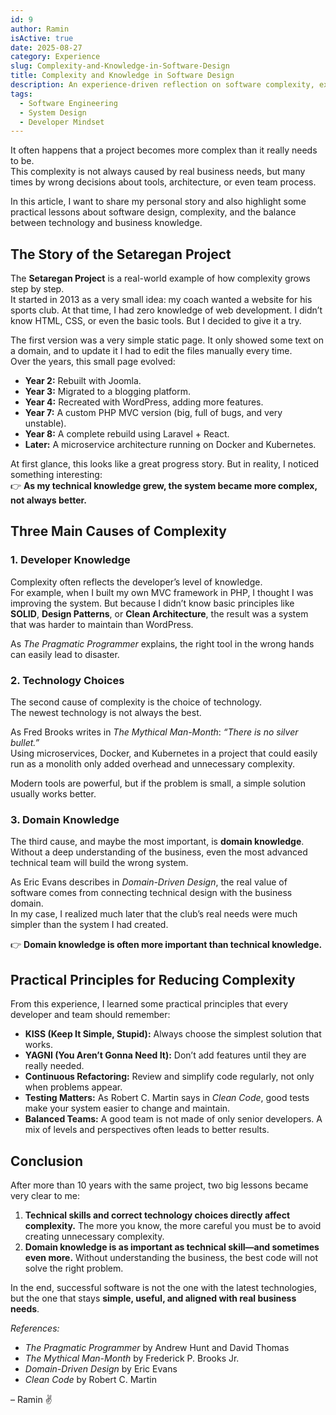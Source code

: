 ```yaml
---
id: 9
author: Ramin
isActive: true
date: 2025-08-27
category: Experience
slug: Complexity-and-Knowledge-in-Software-Design
title: Complexity and Knowledge in Software Design
description: An experience-driven reflection on software complexity, exploring how technical skills and business knowledge shape better system design.
tags:
  - Software Engineering
  - System Design
  - Developer Mindset
---
```


It often happens that a project becomes more complex than it really needs to be.  
This complexity is not always caused by real business needs, but many times by wrong decisions about tools, architecture, or even team process.

In this article, I want to share my personal story and also highlight some practical lessons about software design, complexity, and the balance between technology and business knowledge.

## The Story of the Setaregan Project

The **Setaregan Project** is a real-world example of how complexity grows step by step.  
It started in 2013 as a very small idea: my coach wanted a website for his sports club. At that time, I had zero knowledge of web development. I didn’t know HTML, CSS, or even the basic tools. But I decided to give it a try.

The first version was a very simple static page. It only showed some text on a domain, and to update it I had to edit the files manually every time.  
Over the years, this small page evolved:

- **Year 2:** Rebuilt with Joomla.
- **Year 3:** Migrated to a blogging platform.
- **Year 4:** Recreated with WordPress, adding more features.
- **Year 7:** A custom PHP MVC version (big, full of bugs, and very unstable).
- **Year 8:** A complete rebuild using Laravel + React.
- **Later:** A microservice architecture running on Docker and Kubernetes.

At first glance, this looks like a great progress story. But in reality, I noticed something interesting:  
👉 **As my technical knowledge grew, the system became more complex, not always better.**

## Three Main Causes of Complexity

### 1. Developer Knowledge

Complexity often reflects the developer’s level of knowledge.  
For example, when I built my own MVC framework in PHP, I thought I was improving the system. But because I didn’t know basic principles like **SOLID**, **Design Patterns**, or **Clean Architecture**, the result was a system that was harder to maintain than WordPress.

As _The Pragmatic Programmer_ explains, the right tool in the wrong hands can easily lead to disaster.

### 2. Technology Choices

The second cause of complexity is the choice of technology.  
The newest technology is not always the best.

As Fred Brooks writes in _The Mythical Man-Month_: _“There is no silver bullet.”_  
Using microservices, Docker, and Kubernetes in a project that could easily run as a monolith only added overhead and unnecessary complexity.

Modern tools are powerful, but if the problem is small, a simple solution usually works better.

### 3. Domain Knowledge

The third cause, and maybe the most important, is **domain knowledge**.  
Without a deep understanding of the business, even the most advanced technical team will build the wrong system.

As Eric Evans describes in _Domain-Driven Design_, the real value of software comes from connecting technical design with the business domain.  
In my case, I realized much later that the club’s real needs were much simpler than the system I had created.

👉 **Domain knowledge is often more important than technical knowledge.**

## Practical Principles for Reducing Complexity

From this experience, I learned some practical principles that every developer and team should remember:

- **KISS (Keep It Simple, Stupid):** Always choose the simplest solution that works.
- **YAGNI (You Aren’t Gonna Need It):** Don’t add features until they are really needed.
- **Continuous Refactoring:** Review and simplify code regularly, not only when problems appear.
- **Testing Matters:** As Robert C. Martin says in _Clean Code_, good tests make your system easier to change and maintain.
- **Balanced Teams:** A good team is not made of only senior developers. A mix of levels and perspectives often leads to better results.

## Conclusion

After more than 10 years with the same project, two big lessons became very clear to me:

1. **Technical skills and correct technology choices directly affect complexity.** The more you know, the more careful you must be to avoid creating unnecessary complexity.
2. **Domain knowledge is as important as technical skill—and sometimes even more.** Without understanding the business, the best code will not solve the right problem.

In the end, successful software is not the one with the latest technologies, but the one that stays **simple, useful, and aligned with real business needs**.

_References:_

- _The Pragmatic Programmer_ by Andrew Hunt and David Thomas
- _The Mythical Man-Month_ by Frederick P. Brooks Jr.
- _Domain-Driven Design_ by Eric Evans
- _Clean Code_ by Robert C. Martin

– Ramin ✌️
